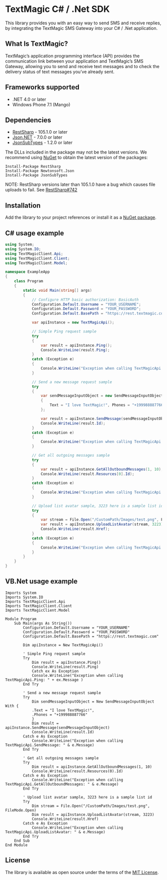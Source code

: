 [comment]: <> (HEAD)
# TextMagic C# / .Net SDK

This library provides you with an easy way to send SMS and receive replies, by integrating the TextMagic SMS Gateway into your C# / .Net application.

## What Is TextMagic?
TextMagic’s application programming interface (API) provides the communication link between your application and TextMagic’s SMS Gateway, allowing you to send and receive text messages and to check the delivery status of text messages you’ve already sent.


[comment]: <> (/HEAD)

## Frameworks supported
- .NET 4.0 or later
- Windows Phone 7.1 (Mango)

## Dependencies
- [RestSharp](https://www.nuget.org/packages/RestSharp) - 105.1.0 or later
- [Json.NET](https://www.nuget.org/packages/Newtonsoft.Json/) - 7.0.0 or later
- [JsonSubTypes](https://www.nuget.org/packages/JsonSubTypes/) - 1.2.0 or later

The DLLs included in the package may not be the latest versions. We recommend using [NuGet](https://docs.nuget.org/consume/installing-nuget) to obtain the latest version of the packages:
```
Install-Package RestSharp
Install-Package Newtonsoft.Json
Install-Package JsonSubTypes
```

NOTE: RestSharp versions later than 105.1.0 have a bug which causes file uploads to fail. See [RestSharp#742](https://github.com/restsharp/RestSharp/issues/742)

## Installation
Add the library to your project references or install it as a [NuGet package](https://www.nuget.org/packages/TextMagicClient/2.0.584/).

## C# usage example
```csharp
using System;
using System.IO;
using TextMagicClient.Api;
using TextMagicClient.Client;
using TextMagicClient.Model;

namespace ExampleApp
{
    class Program
    {
        static void Main(string[] args)
        {
            // Configure HTTP basic authorization: BasicAuth
            Configuration.Default.Username = "YOUR_USERNAME";
            Configuration.Default.Password = "YOUR_PASSWORD";
            Configuration.Default.BasePath = "https://rest.textmagic.com";

            var apiInstance = new TextMagicApi();

            // Simple Ping request sample
            try
            {
                var result = apiInstance.Ping();
                Console.WriteLine(result.Ping);
            }
            catch (Exception e)
            {
                Console.WriteLine("Exception when calling TextMagicApi.Ping: " + e.Message );
            }

            // Send a new message request sample
            try
            {
                var sendMessageInputObject = new SendMessageInputObject
                {
                    Text = "I love TextMagic!", Phones = "+199988887766"
                };

                var result = apiInstance.SendMessage(sendMessageInputObject);
                Console.WriteLine(result.Id);
            }
            catch (Exception e)
            {
                Console.WriteLine("Exception when calling TextMagicApi.SendMessage: " + e.Message );
            }

            // Get all outgoing messages sample
            try
            {
                var result = apiInstance.GetAllOutboundMessages(1, 10);
                Console.WriteLine(result.Resources[0].Id);
            }
            catch (Exception e)
            {
                Console.WriteLine("Exception when calling TextMagicApi.GetAllOutboundMessages: " + e.Message );
            }

            // Upload list avatar sample, 3223 here is a sample list id
            try
            {
                var stream = File.Open("/CustomPath/Images/test.png", FileMode.Open);
                var result = apiInstance.UploadListAvatar(stream, 3223);
                Console.WriteLine(result.Href);
            }
            catch (Exception e)
            {
                Console.WriteLine("Exception when calling TextMagicApi.UploadListAvatar: " + e.Message );
            }
        }
    }
}
```

## VB.Net usage example

```vbnet
Imports System
Imports System.IO
Imports TextMagicClient.Api
Imports TextMagicClient.Client
Imports TextMagicClient.Model

Module Program
    Sub Main(args As String())
        Configuration.Default.Username = "YOUR_USERNAME"
        Configuration.Default.Password = "YOUR_PASSWORD"
        Configuration.Default.BasePath = "https://rest.textmagic.com"

        Dim apiInstance = New TextMagicApi()

        ' Simple Ping request sample
        Try
            Dim result = apiInstance.Ping()
            Console.WriteLine(result.Ping)
            Catch ex As Exception
            Console.WriteLine("Exception when calling TextMagicApi.Ping: " + ex.Message )
        End Try

        ' Send a new message request sample
        Try
            Dim sendMessageInputObject = New SendMessageInputObject With {
            .Text = "I love TextMagic!",
            .Phones = "+199988887766"
            }
            Dim result = apiInstance.SendMessage(sendMessageInputObject)
            Console.WriteLine(result.Id)
        Catch e As Exception
            Console.WriteLine("Exception when calling TextMagicApi.SendMessage: " & e.Message)
        End Try

        ' Get all outgoing messages sample
        Try
            Dim result = apiInstance.GetAllOutboundMessages(1, 10)
            Console.WriteLine(result.Resources(0).Id)
        Catch e As Exception
            Console.WriteLine("Exception when calling TextMagicApi.GetAllOutboundMessages: " & e.Message)
        End Try

        ' Upload list avatar sample, 3223 here is a sample list id
        Try
            Dim stream = File.Open("/CustomPath/Images/test.png", FileMode.Open)
            Dim result = apiInstance.UploadListAvatar(stream, 3223)
            Console.WriteLine(result.Href)
        Catch e As Exception
            Console.WriteLine("Exception when calling TextMagicApi.UploadListAvatar: " & e.Message)
        End Try
    End Sub
End Module

```
[comment]: <> (FOOTER)
## License
The library is available as open source under the terms of the [MIT License](http://opensource.org/licenses/MIT).

[comment]: <> (/FOOTER)